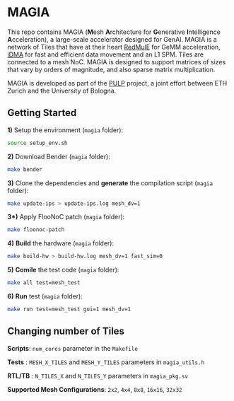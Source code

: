 # MAGIA

This repo contains MAGIA (**M**esh **A**rchitecture for **G**enerative **I**ntelligence **A**cceleration), a large-scale accelerator designed for GenAI. MAGIA is a network of Tiles that have at their heart [RedMulE](https://github.com/pulp-platform/redmule) for GeMM acceleration, [iDMA](https://github.com/pulp-platform/iDMA) for fast and efficient data movement and an L1 SPM. Tiles are connected to a mesh NoC. MAGIA is designed to support matrices of sizes that vary by orders of magnitude, and also sparse matrix multiplication. 

MAGIA is developed as part of the [PULP](https://pulp-platform.org/) project, a joint effort between ETH Zurich and the University of Bologna.


## Getting Started
**1)** Setup the environment (`magia` folder):
```bash
source setup_env.sh
```
**2)** Download Bender (`magia` folder):
```bash
make bender
```
**3)** Clone the dependencies and **generate** the compilation script (`magia` folder):
```bash
make update-ips > update-ips.log mesh_dv=1
```
**3\*)** Apply FlooNoC patch (`magia` folder):
```bash
make floonoc-patch
```
**4)** **Build** the hardware (`magia` folder):
```bash
make build-hw > build-hw.log mesh_dv=1 fast_sim=0
```
**5)** **Comile** the test code (`magia` folder):
```bash
make all test=mesh_test
```
**6)** **Run** test (`magia` folder):
```bash
make run test=mesh_test gui=1 mesh_dv=1
```

## Changing number of Tiles
**Scripts**: `num_cores` parameter in the `Makefile`

**Tests**  : `MESH_X_TILES` and `MESH_Y_TILES` parameters in `magia_utils.h`

**RTL/TB** : `N_TILES_X` and `N_TILES_Y` parameters in `magia_pkg.sv`

**Supported Mesh Configurations**: `2x2`, `4x4`, `8x8`, `16x16`, `32x32`
